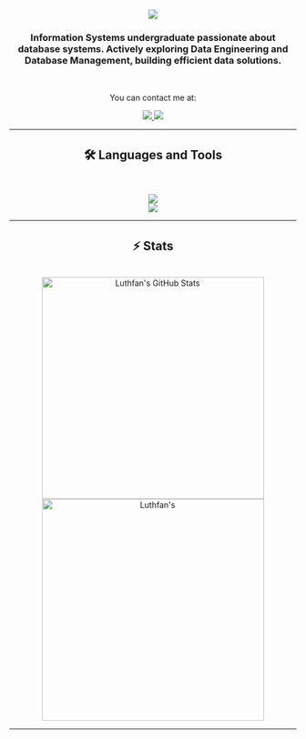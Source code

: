 <div align="center">

<h1 align="center">
    <img src="https://readme-typing-svg.herokuapp.com/?font=Inter&weight=700&size=48&center=true&vCenter=true&width=500&height=70&color=4493F8&duration=4000&lines=Hi!+👋+I'm+Luthfan;" />
</h1>

### Information Systems undergraduate passionate about database systems. Actively exploring Data Engineering and Database Management, building efficient data solutions.

<br>

You can contact me at:
<div align="center">
  <a href="mailto:luthfan@gmail.com">
    <img src="https://img.shields.io/badge/Gmail-333333?style=for-the-badge&logo=gmail&logoColor=red" />
  </a>
  <a href="https://linkedin.com/in/luthfan-aryananda" target="_blank">
    <img src="https://img.shields.io/badge/LinkedIn-0077B5?style=for-the-badge&logo=linkedin&logoColor=white" target="_blank" />
  </a>
</div>

<hr>

## 🛠️ Languages and Tools

<br>

<p align="center">
  <img src="https://skillicons.dev/icons?i=java,mysql,sqlite,java,git,github,githubactions,linux,ubuntu" />
    <br>
  <img src="https://skillicons.dev/icons?i=aws,docker,vscode,figma,jest" />
</p>

<hr>

## ⚡️ Stats

<br>

<div align=center>
  <img width=390 src="https://github-readme-stats.vercel.app/api?username=luthfan-ap&theme=algolia&count_private=true&show_icons=true&rank_icon=github&locale=en" alt="Luthfan's GitHub Stats" />
  <img width=390 src="https://github-readme-streak-stats.herokuapp.com/?user=luthfan-ap&theme=algolia&count_private=true&border_radius=10&locale=en" alt="Luthfan's" />
<!--   <img width=325 src="https://github-readme-stats.vercel.app/api/top-langs?username=luthfan-ap&theme=algolia&layout=donut&hide=css&langs_count=8&border_radius=10&show_icons=true&locale=en" alt="Luthfan's Most Used Languages" /> -->
</div>

<hr>
